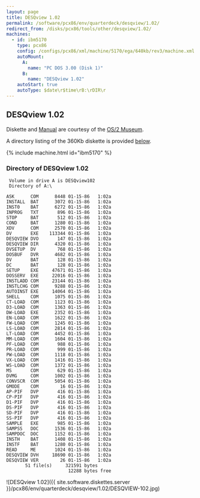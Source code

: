 ```yaml
---
layout: page
title: DESQview 1.02
permalink: /software/pcx86/env/quarterdeck/desqview/1.02/
redirect_from: /disks/pcx86/tools/other/desqview/1.02/
machines:
  - id: ibm5170
    type: pcx86
    config: /configs/pcx86/xml/machine/5170/ega/640kb/rev3/machine.xml
    autoMount:
      A:
        name: "PC DOS 3.00 (Disk 1)"
      B:
        name: "DESQview 1.02"
    autoStart: true
    autoType: $date\r$time\rB:\rDIR\r
---
```


DESQview 1.02
-------------

Diskette and [Manual](/pubs/pc/software/tools/other/desqview/) are courtesy of the [OS/2 Museum](http://os2museum.com).

A directory listing of the 360Kb diskette is provided [below](#directory-of-desqview-102).

{% include machine.html id="ibm5170" %}

### Directory of DESQview 1.02

	 Volume in drive A is DESQview102
	 Directory of A:\

	ASK      COM      8448 01-15-86   1:02a
	INSTALL  BAT      3072 01-15-86   1:02a
	INST0    BAT      6272 01-15-86   1:02a
	INPROG   TXT       896 01-15-86   1:02a
	STOP     BAT       512 01-15-86   1:02a
	COND     BAT      1280 01-15-86   1:02a
	XDV      COM      2570 01-15-86   1:02a
	DV       EXE    113344 01-15-86   1:02a
	DESQVIEW DVO       147 01-15-86   1:02a
	DESQVIEW DIR      4320 01-15-86   1:02a
	DVSETUP  DV        768 01-15-86   1:02a
	DOSBUF   DVR      4682 01-15-86   1:02a
	DV       BAT       128 01-15-86   1:02a
	DC       BAT       128 01-15-86   1:02a
	SETUP    EXE     47671 01-15-86   1:02a
	DOSSERV  EXE     22016 01-15-86   1:02a
	INSTLADD COM     23144 01-15-86   1:02a
	INSTLCHG COM      9288 01-15-86   1:02a
	AUTOINST EXE     14064 01-15-86   1:02a
	SHELL    COM      1075 01-15-86   1:02a
	CT-LOAD  COM      1123 01-15-86   1:02a
	D3-LOAD  COM      1363 01-15-86   1:02a
	DW-LOAD  EXE      2352 01-15-86   1:02a
	EN-LOAD  COM      1622 01-15-86   1:02a
	FW-LOAD  COM      1245 01-15-86   1:02a
	LS-LOAD  COM      2814 01-15-86   1:02a
	LT-LOAD  COM      4452 01-15-86   1:02a
	MM-LOAD  COM      1604 01-15-86   1:02a
	PF-LOAD  COM       988 01-15-86   1:02a
	PR-LOAD  COM       999 01-15-86   1:02a
	PW-LOAD  COM      1118 01-15-86   1:02a
	VX-LOAD  COM      1416 01-15-86   1:02a
	WS-LOAD  COM      1372 01-15-86   1:02a
	MS       COM       629 01-15-86   1:02a
	DVMG     COM      1002 01-15-86   1:02a
	CONVSCR  COM      5054 01-15-86   1:02a
	GMODE    COM        16 01-15-86   1:02a
	AP-PIF   DVP       416 01-15-86   1:02a
	CP-PIF   DVP       416 01-15-86   1:02a
	D1-PIF   DVP       416 01-15-86   1:02a
	DS-PIF   DVP       416 01-15-86   1:02a
	SD-PIF   DVP       416 01-15-86   1:02a
	SS-PIF   DVP       416 01-15-86   1:02a
	SAMPLE   EXE       985 01-15-86   1:02a
	SAMPSS   DOC      1536 01-15-86   1:02a
	SAMPDOC  DOC      1152 01-15-86   1:02a
	INSTH    BAT      1408 01-15-86   1:02a
	INSTF    BAT      1280 01-15-86   1:02a
	READ     ME       1024 01-15-86   1:02a
	DESQVIEW DVH     18690 01-15-86   1:02a
	DESQVIEW VER        26 01-15-86   1:02a
	       51 file(s)     321591 bytes
	                       12288 bytes free

![DESQview 1.02]({{ site.software.diskettes.server }}/pcx86/env/quarterdeck/desqview/1.02/DESQVIEW-102.jpg)
